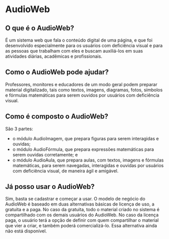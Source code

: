 # AudioWeb

## O que é o AudioWeb?

É um sistema web que fala o conteúdo digital de uma página, e que foi desenvolvido especialmente para os usuários com deficiência visual e para as pessoas que trabalham com eles e buscam auxiliá-los em suas atividades diárias, acadêmicas e profissionais.

## Como o AudioWeb pode ajudar?

Professores, monitores e educadores de um modo geral podem preparar material digitalizado, tais como textos, imagens, diagramas, fotos, símbolos e fórmulas matemáticas para serem ouvidos por usuários com deficiência visual.

## Como é composto o AudioWeb?

São 3 partes:

* o módulo AudioImagem, que prepara figuras para serem interagidas e ouvidas;
* o módulo AudioFórmula, que prepara expressões matemáticas para serem ouvidas corretamente; e
* o módulo AudioAula, que prepara aulas, com textos, imagens e fórmulas matemáticas, para serem navegadas, interagidas e ouvidas por usuários com deficiência visual, de maneira ágil e amigável.

## Já posso usar o AudioWeb?

Sim, basta se cadastrar e começar a usar. O modelo de negócio do AudioWeb é baseado em duas alternativas básicas de licença de uso, a gratuita e a paga. No caso da gratuita, todo o material criado no sistema é compartilhado com os demais usuários do AudioWeb. No caso da licença paga, o usuário terá a opção de definir com quem compartilhar o material que vier a criar, e também poderá comercializá-lo. Essa alternativa ainda não está disponível.
